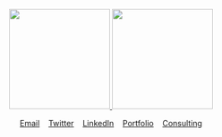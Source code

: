 <p align="center">
<a href="https://github.com/ztoben">
  <img height="180em" src="https://github-readme-stats-eight-theta.vercel.app/api?username=ztoben&show_icons=true&theme=radical&include_all_commits=true&count_private=true"/>
  <img height="180em" src="https://github-readme-stats-eight-theta.vercel.app/api/top-langs/?username=ztoben&layout=compact&langs_count=8&theme=radical&hide=java"/>
</a>
</p>

<p align="center">
  <a href="mailto:zach.toben@gmail.com">Email</a>
  &nbsp;&nbsp;
  <a href="https://twitter.com/ztoben">Twitter</a>
  &nbsp;&nbsp;
  <a href="https://www.linkedin.com/in/zachary-toben-bbab4a84">LinkedIn</a>
  &nbsp;&nbsp;
  <a href="https://toben.dev/">Portfolio</a>
  &nbsp;&nbsp;
  <a href="https://www.toben-software.com/">Consulting</a>
</p>
